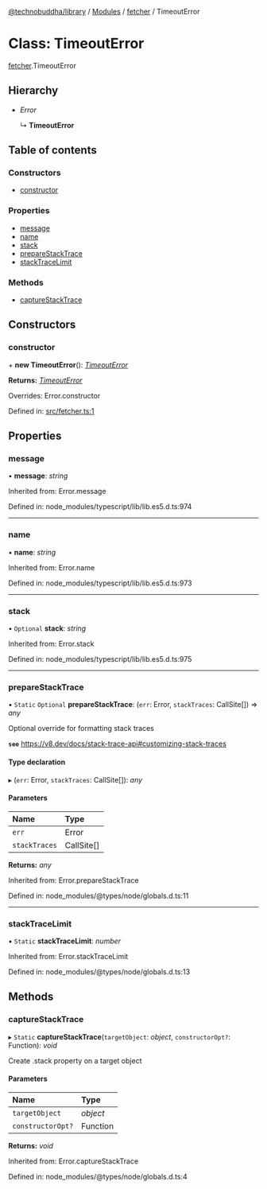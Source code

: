 [@technobuddha/library](../..) / [Modules](../Modules.md) / [fetcher](../modules/fetcher.md) / TimeoutError

# Class: TimeoutError

[fetcher](../modules/fetcher.md).TimeoutError

## Hierarchy

- *Error*

  ↳ **TimeoutError**

## Table of contents

### Constructors

- [constructor](fetcher.timeouterror.md#constructor)

### Properties

- [message](fetcher.timeouterror.md#message)
- [name](fetcher.timeouterror.md#name)
- [stack](fetcher.timeouterror.md#stack)
- [prepareStackTrace](fetcher.timeouterror.md#preparestacktrace)
- [stackTraceLimit](fetcher.timeouterror.md#stacktracelimit)

### Methods

- [captureStackTrace](fetcher.timeouterror.md#capturestacktrace)

## Constructors

### constructor

\+ **new TimeoutError**(): [*TimeoutError*](fetcher.timeouterror.md)

**Returns:** [*TimeoutError*](fetcher.timeouterror.md)

Overrides: Error.constructor

Defined in: [src/fetcher.ts:1](../../src/fetcher.ts#L1)

## Properties

### message

• **message**: *string*

Inherited from: Error.message

Defined in: node_modules/typescript/lib/lib.es5.d.ts:974

___

### name

• **name**: *string*

Inherited from: Error.name

Defined in: node_modules/typescript/lib/lib.es5.d.ts:973

___

### stack

• `Optional` **stack**: *string*

Inherited from: Error.stack

Defined in: node_modules/typescript/lib/lib.es5.d.ts:975

___

### prepareStackTrace

▪ `Static` `Optional` **prepareStackTrace**: (`err`: Error, `stackTraces`: CallSite[]) => *any*

Optional override for formatting stack traces

**`see`** https://v8.dev/docs/stack-trace-api#customizing-stack-traces

#### Type declaration

▸ (`err`: Error, `stackTraces`: CallSite[]): *any*

#### Parameters

| Name | Type |
| :------ | :------ |
| `err` | Error |
| `stackTraces` | CallSite[] |

**Returns:** *any*

Inherited from: Error.prepareStackTrace

Defined in: node_modules/@types/node/globals.d.ts:11

___

### stackTraceLimit

▪ `Static` **stackTraceLimit**: *number*

Inherited from: Error.stackTraceLimit

Defined in: node_modules/@types/node/globals.d.ts:13

## Methods

### captureStackTrace

▸ `Static` **captureStackTrace**(`targetObject`: *object*, `constructorOpt?`: Function): *void*

Create .stack property on a target object

#### Parameters

| Name | Type |
| :------ | :------ |
| `targetObject` | *object* |
| `constructorOpt?` | Function |

**Returns:** *void*

Inherited from: Error.captureStackTrace

Defined in: node_modules/@types/node/globals.d.ts:4
